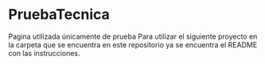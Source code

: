 # PruebaTecnica
Pagina utilizada únicamente de prueba
Para utilizar el siguiente proyecto en la carpeta que se encuentra en este repositorio ya se encuentra el README con las instrucciones.
